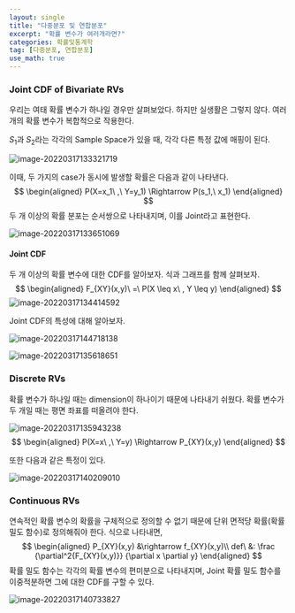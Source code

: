 ```yaml
---
layout: single
title: "다중분포 및 연합분포"
excerpt: "확률 변수가 여러개라면?"
categories: 확률및통계학
tag: [다중분포, 연합분포]
use_math: true
---
```


### Joint CDF of Bivariate RVs

우리는 여태 확률 변수가 하나일 경우만 살펴보았다. 하지만 실생활은 그렇지 않다. 여러 개의 확률 변수가 복합적으로 작용한다.

$S_1$과 $S_2$라는 각각의 Sample Space가 있을 때, 각각 다른 특정 값에 매핑이 된다.

![image-20220317133321719](https://raw.githubusercontent.com/kjw9899/kjw9899.github.io/master/kjw9899/kjw9899.github.io/assets/images/image-20220317133321719.png)

이때, 두 가지의 case가 동시에 발생할 확률은 다음과 같이 나타낸다.
$$
\begin{aligned}
P(X=x_1\ ,\ Y=y_1) \Rightarrow P(s_1,\ x_1)
\end{aligned}
$$
두 개 이상의 확률 분포는 순서쌍으로 나타내지며, 이를 Joint라고 표현한다.



![image-20220317133651069](https://raw.githubusercontent.com/kjw9899/kjw9899.github.io/master/kjw9899/kjw9899.github.io/assets/images/image-20220317133651069.png)



#### Joint CDF

두 개 이상의 확률 변수에 대한 CDF를 알아보자. 식과 그래프를 함께 살펴보자. 
$$
\begin{aligned}
F_{XY}(x,y)\ =\ P(X \leq x\ , Y \leq y)
\end{aligned}
$$
![image-20220317134414592](https://raw.githubusercontent.com/kjw9899/kjw9899.github.io/master/kjw9899/kjw9899.github.io/assets/images/image-20220317134414592.png)



 Joint CDF의 특성에 대해 알아보자.

![image-20220317144718138](https://raw.githubusercontent.com/kjw9899/kjw9899.github.io/master/kjw9899/kjw9899.github.io/assets/images/image-20220317144718138.png)

![image-20220317135618651](https://raw.githubusercontent.com/kjw9899/kjw9899.github.io/master/kjw9899/kjw9899.github.io/assets/images/image-20220317135618651.png)



### Discrete RVs

확률 변수가 하나일 때는 dimension이 하나이기 때문에 나타내기 쉬웠다. 확률 변수가 두 개일 때는 평면 좌표를 떠올려야 한다. 

![image-20220317135943238](https://raw.githubusercontent.com/kjw9899/kjw9899.github.io/master/kjw9899/kjw9899.github.io/assets/images/image-20220317135943238.png)
$$
\begin{aligned}
P(X=x\ ,\ Y=y) \Rightarrow P_{XY}(x,y)
\end{aligned}
$$


또한 다음과 같은 특정이 있다.

![image-20220317140209010](https://raw.githubusercontent.com/kjw9899/kjw9899.github.io/master/kjw9899/kjw9899.github.io/assets/images/image-20220317140209010.png)





### Continuous RVs

연속적인 확률 변수의 확률을 구체적으로 정의할 수 없기 때문에 단위 면적당 확률(확률 밀도 함수)로 정의해줘야 한다. 식으로 나타내면,
$$
\begin{aligned}
P_{XY}(x,y) &\rightarrow f_{XY}(x,y)\\
def\ &: \frac {\partial^2{F_{XY}(x,y)}} {\partial x \partial y}
\end{aligned}
$$
확률 밀도 함수는 각각의 확률 변수의 편미분으로 나타내지며, Joint 확률 밀도 함수를 이중적분하면 그에 대한 CDF를 구할 수 있다.



![image-20220317140733827](https://raw.githubusercontent.com/kjw9899/kjw9899.github.io/master/kjw9899/kjw9899.github.io/assets/images/image-20220317140733827.png)

